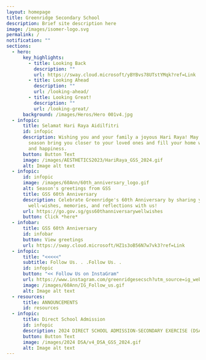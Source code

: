 ```yaml
---
layout: homepage
title: Greenridge Secondary School
description: Brief site description here
image: /images/isomer-logo.svg
permalink: /
notification: ""
sections:
  - hero:
      key_highlights:
        - title: Looking Back
          description: ""
          url: https://sway.cloud.microsoft/yBYBvs78UTstYMqk?ref=Link
        - title: Looking Ahead
          description: ""
          url: /looking-ahead/
        - title: Looking Great!
          description: ""
          url: /looking-great/
      background: /images/Heros/Hero 001v4.jpg
  - infopic:
      title: Selamat Hari Raya Aidilfitri
      id: infopic
      description: Wishing you and your family a joyous Hari Raya! May this festive
        season bring you closer to your loved ones and fill your home with peace
        and happiness.
      button: Button Text
      image: /images/AESTHETICS2023/HariRaya_GSS_2024.gif
      alt: Image alt text
  - infopic:
      id: infopic
      image: /images/60Ann/60th_anniversary_logo.gif
      alt: Season's greetings from GSS
      title: GSS 60th Anniversary
      description: Celebrate Greenridge's 60th Anniversary by sharing your
        well-wishes, memories, and reflections with us!
      url: https://go.gov.sg/gss60thanniversarywellwishes
      button: Click *here*
  - infobar:
      title: GSS 60th Anniversary
      id: infobar
      button: View greetings
      url: https://sway.cloud.microsoft/HZ1s3oB56N7w7vk3?ref=Link
  - infopic:
      title: "<<<<<"
      subtitle: Follow Us. . .Follow Us. .
      id: infopic
      button: "<< Follow Us on InstaGram"
      url: https://www.instagram.com/greenridgesecsch?utm_source=ig_web_button_share_sheet&igsh=ZDNlZDc0MzIxNw==
      image: /images/60Ann/IG_Follow_us.gif
      alt: Image alt text
  - resources:
      title: ANNOUNCEMENTS
      id: resources
  - infopic:
      title: Direct School Admission
      id: infopic
      description: 2024 DIRECT SCHOOL ADMISSION-SECONDARY EXERCISE (DSA-SEC)
      button: Button Text
      image: /images/2024 DSA/v4_DSA_GSS_2024.gif
      alt: Image alt text
---
```

